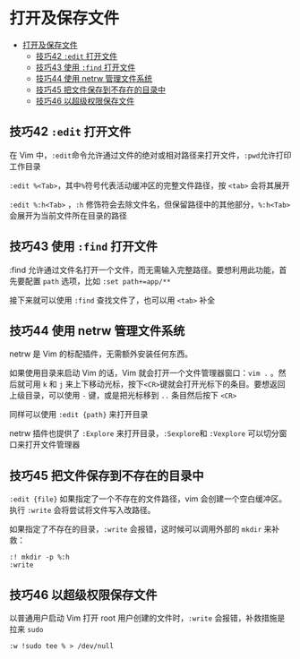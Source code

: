 # 打开及保存文件

- [打开及保存文件](#打开及保存文件)
  - [技巧42 `:edit` 打开文件](#技巧42-edit-打开文件)
  - [技巧43 使用 `:find` 打开文件](#技巧43-使用-find-打开文件)
  - [技巧44 使用 netrw 管理文件系统](#技巧44-使用-netrw-管理文件系统)
  - [技巧45 把文件保存到不存在的目录中](#技巧45-把文件保存到不存在的目录中)
  - [技巧46 以超级权限保存文件](#技巧46-以超级权限保存文件)

## 技巧42 `:edit` 打开文件

在 Vim 中，`:edit`命令允许通过文件的绝对或相对路径来打开文件，`:pwd`允许打印工作目录

`:edit %<Tab>`，其中`%`符号代表活动缓冲区的完整文件路径，按 `<tab>` 会将其展开

`:edit %:h<Tab>` ，`:h` 修饰符会去除文件名，但保留路径中的其他部分，`%:h<Tab>`会展开为当前文件所在目录的路径

## 技巧43 使用 `:find` 打开文件

:find 允许通过文件名打开一个文件，而无需输入完整路径。要想利用此功能，首先要配置 `path` 选项，比如 `:set path+=app/**`

接下来就可以使用 `:find` 查找文件了，也可以用 `<tab>` 补全

## 技巧44 使用 netrw 管理文件系统

netrw 是 Vim 的标配插件，无需额外安装任何东西。

如果使用目录来启动 Vim 的话，Vim 就会打开一个文件管理器窗口：`vim .` 。然后就可用 `k` 和 `j` 来上下移动光标，按下`<CR>`键就会打开光标下的条目。要想返回上级目录，可以使用 `-` 键，或是把光标移到 `..` 条目然后按下 `<CR>`

同样可以使用 `:edit {path}` 来打开目录

netrw 插件也提供了 `:Explore` 来打开目录，`:Sexplore`和 `:Vexplore` 可以切分窗口来打开文件管理器

## 技巧45 把文件保存到不存在的目录中

`:edit {file}` 如果指定了一个不存在的文件路径，vim 会创建一个空白缓冲区。执行 `:write` 会将尝试将文件写入改路径。

如果指定了不存在的目录，`:write` 会报错，这时候可以调用外部的 `mkdir` 来补救：

```
:! mkdir -p %:h
:write
```

## 技巧46 以超级权限保存文件

以普通用户启动 Vim 打开 root 用户创建的文件时，`:write` 会报错，补救措施是拉来 `sudo` 

```
:w !sudo tee % > /dev/null
```
